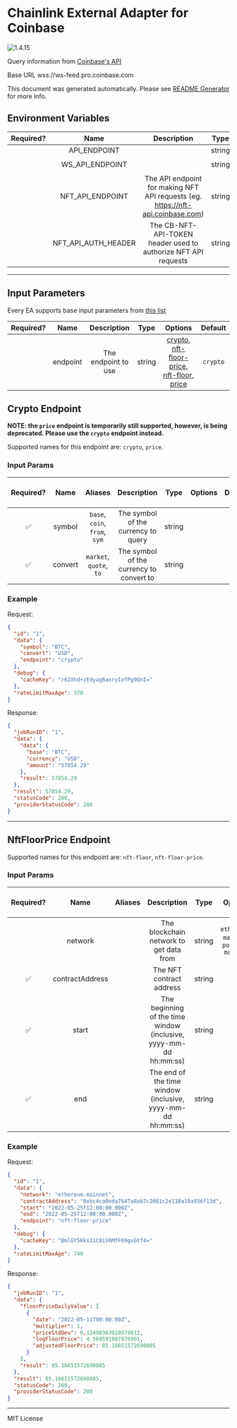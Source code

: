 # Chainlink External Adapter for Coinbase

![1.4.15](https://img.shields.io/github/package-json/v/smartcontractkit/external-adapters-js?filename=packages/sources/coinbase/package.json)

Query information from [Coinbase's API](https://developers.coinbase.com/api/v2)

Base URL wss://ws-feed.pro.coinbase.com

This document was generated automatically. Please see [README Generator](../../scripts#readme-generator) for more info.

## Environment Variables

| Required? |        Name         |                                   Description                                   |  Type  | Options |             Default              |
| :-------: | :-----------------: | :-----------------------------------------------------------------------------: | :----: | :-----: | :------------------------------: |
|           |    API_ENDPOINT     |                                                                                 | string |         |    `https://api.coinbase.com`    |
|           |   WS_API_ENDPOINT   |                                                                                 | string |         | `wss://ws-feed.pro.coinbase.com` |
|           |  NFT_API_ENDPOINT   | The API endpoint for making NFT API requests (eg. https://nft-api.coinbase.com) | string |         |                                  |
|           | NFT_API_AUTH_HEADER |         The CB-NFT-API-TOKEN header used to authorize NFT API requests          | string |         |                                  |

---

## Input Parameters

Every EA supports base input parameters from [this list](../../core/bootstrap#base-input-parameters)

| Required? |   Name   |     Description     |  Type  |                                                                 Options                                                                 | Default  |
| :-------: | :------: | :-----------------: | :----: | :-------------------------------------------------------------------------------------------------------------------------------------: | :------: |
|           | endpoint | The endpoint to use | string | [crypto](#crypto-endpoint), [nft-floor-price](#nftfloorprice-endpoint), [nft-floor](#nftfloorprice-endpoint), [price](#crypto-endpoint) | `crypto` |

## Crypto Endpoint

**NOTE: the `price` endpoint is temporarily still supported, however, is being deprecated. Please use the `crypto` endpoint instead.**

Supported names for this endpoint are: `crypto`, `price`.

### Input Params

| Required? |  Name   |            Aliases            |               Description                |  Type  | Options | Default | Depends On | Not Valid With |
| :-------: | :-----: | :---------------------------: | :--------------------------------------: | :----: | :-----: | :-----: | :--------: | :------------: |
|    ✅     | symbol  | `base`, `coin`, `from`, `sym` |   The symbol of the currency to query    | string |         |         |            |                |
|    ✅     | convert |    `market`, `quote`, `to`    | The symbol of the currency to convert to | string |         |         |            |                |

### Example

Request:

```json
{
  "id": "1",
  "data": {
    "symbol": "BTC",
    "convert": "USD",
    "endpoint": "crypto"
  },
  "debug": {
    "cacheKey": "r6ZXhd+zEdyag6axryIefPg9QnI="
  },
  "rateLimitMaxAge": 370
}
```

Response:

```json
{
  "jobRunID": "1",
  "data": {
    "data": {
      "base": "BTC",
      "currency": "USD",
      "amount": "57854.29"
    },
    "result": 57854.29
  },
  "result": 57854.29,
  "statusCode": 200,
  "providerStatusCode": 200
}
```

---

## NftFloorPrice Endpoint

Supported names for this endpoint are: `nft-floor`, `nft-floor-price`.

### Input Params

| Required? |      Name       | Aliases |                            Description                            |  Type  |                Options                |      Default       | Depends On | Not Valid With |
| :-------: | :-------------: | :-----: | :---------------------------------------------------------------: | :----: | :-----------------------------------: | :----------------: | :--------: | :------------: |
|           |     network     |         |              The blockchain network to get data from              | string | `ethereum-mainnet`, `polygon-mainnet` | `ethereum-mainnet` |            |                |
|    ✅     | contractAddress |         |                     The NFT contract address                      | string |                                       |                    |            |                |
|    ✅     |      start      |         | The beginning of the time window (inclusive, yyyy-mm-dd hh:mm:ss) | string |                                       |                    |            |                |
|    ✅     |       end       |         |    The end of the time window (inclusive, yyyy-mm-dd hh:mm:ss)    | string |                                       |                    |            |                |

### Example

Request:

```json
{
  "id": "1",
  "data": {
    "network": "ethereum-mainnet",
    "contractAddress": "0xbc4ca0eda7647a8ab7c2061c2e118a18a936f13d",
    "start": "2022-05-25T12:00:00.000Z",
    "end": "2022-05-25T12:00:00.000Z",
    "endpoint": "nft-floor-price"
  },
  "debug": {
    "cacheKey": "BmlGY5Kks21C8iVAMfF69gxGtf4="
  },
  "rateLimitMaxAge": 740
}
```

Response:

```json
{
  "jobRunID": "1",
  "data": {
    "floorPriceDailyValue": [
      {
        "date": "2022-05-11T00:00:00Z",
        "multiplier": 1,
        "priceStdDev": 0.12498363928979012,
        "logFloorPrice": 4.569591987976991,
        "adjustedFloorPrice": 85.16651572690085
      }
    ],
    "result": 85.16651572690085
  },
  "result": 85.16651572690085,
  "statusCode": 200,
  "providerStatusCode": 200
}
```

---

MIT License
